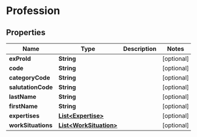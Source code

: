# Profession

## Properties
Name | Type | Description | Notes
------------ | ------------- | ------------- | -------------
**exProId** | **String** |  |  [optional]
**code** | **String** |  |  [optional]
**categoryCode** | **String** |  |  [optional]
**salutationCode** | **String** |  |  [optional]
**lastName** | **String** |  |  [optional]
**firstName** | **String** |  |  [optional]
**expertises** | [**List&lt;Expertise&gt;**](Expertise.md) |  |  [optional]
**workSituations** | [**List&lt;WorkSituation&gt;**](WorkSituation.md) |  |  [optional]
